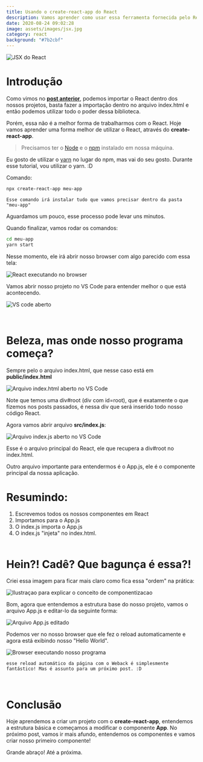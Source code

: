 ```yaml
---
title: Usando o create-react-app do React
description: Vamos aprender como usar essa ferramenta fornecida pelo React
date: 2020-08-24 09:02:28
image: assets/images/jsx.jpg
category: react
background: "#7b2cbf"
---
```



![JSX do React](assets/images/jsx.jpg "JSX do React")

# Introdução

Como vimos no **<u>post anterior</u>**, podemos importar o React dentro dos nossos projetos, basta fazer a importação dentro no arquivo index.html e então podemos utilizar todo o poder dessa biblioteca.

Porém, essa não é a melhor forma de trabalharmos com o React. Hoje vamos aprender uma forma melhor de utilizar o React, através do **create-react-app**.

> Precisamos ter o [Node](https://nodejs.org/en/download/) e o [npm](https://www.npmjs.com/get-npm) instalado em nossa máquina.<br/>

Eu gosto de utilizar o [yarn](https://classic.yarnpkg.com/pt-BR/docs/install/#mac-stable) no lugar do npm, mas vai do seu gosto. Durante esse tutorial, vou utilizar o yarn. :D

Comando:

```bash
npx create-react-app meu-app
```

`Esse comando irá instalar tudo que vamos precisar dentro da pasta "meu-app"`

Aguardamos um pouco, esse processo pode levar uns minutos.

Quando finalizar, vamos rodar os comandos:

```bash
cd meu-app
yarn start
```

Nesse momento, ele irá abrir nosso browser com algo parecido com essa tela:

![React executando no browser](assets/images/1-reactrodando.png "React executando no browser")

Vamos abrir nosso projeto no VS Code para entender melhor o que está acontecendo. <br />

![VS code aberto](assets/images/2-vscode.png "VS code aberto")



<br />

# Beleza, mas onde nosso programa começa?

Sempre pelo o arquivo index.html, que nesse caso está em **public/index.html**

![Arquivo index.html aberto no VS Code](assets/images/3-indexhtml.png "Arquivo index.html aberto no VS Code")

Note que temos uma div#root (div com id=root), que é exatamente o que fizemos nos posts passados, é nessa div que será inserido todo nosso código React. <br />

Agora vamos abrir arquivo **src/index.js**:

![Arquivo index.js aberto no VS Code](assets/images/4-indexjs.png "Arquivo index.js aberto no VS Code")

Esse é o arquivo principal do React, ele que recupera a div#root no index.html.

Outro arquivo importante para entendermos é o App.js, ele é o componente principal da nossa aplicação. 

# Resumindo:

1. Escrevemos todos os nossos componentes em React
2. Importamos para o App.js 
3. O index.js importa o App.js 
4. O index.js "injeta" no index.html. <br /> <br />

# Hein?! Cadê? Que bagunça é essa?!

Criei essa imagem para ficar mais claro como fica essa "ordem" na prática:

![Ilustraçao para explicar o conceito de componentizacao](assets/images/ilustracao.png "Ilustraçao para explicar o conceito de componentizacao")

Bom, agora que entendemos a estrutura base do nosso projeto, vamos o arquivo App.js e editar-lo da seguinte forma:

![Arquivo App.js editado](assets/images/5-appeditado.png "Arquivo App.js editado")

Podemos ver no nosso browser que ele fez o reload automaticamente e agora está exibindo nosso "Hello World".

![Browser executando nosso programa](assets/images/6-appeditado.png "Browser executando nosso programa")

`esse reload automático da página com o Weback é simplesmente fantástico! Mas é assunto para um próximo post. :D`

<br />

# Conclusão

Hoje aprendemos a criar um projeto com o **create-react-app**, entendemos a estrutura básica e começamos a modificar o componente **App**. No próximo post, vamos ir mais afundo, entendemos os componentes e vamos criar nosso primeiro componente! <br/>

Grande abraço! Até a próxima.